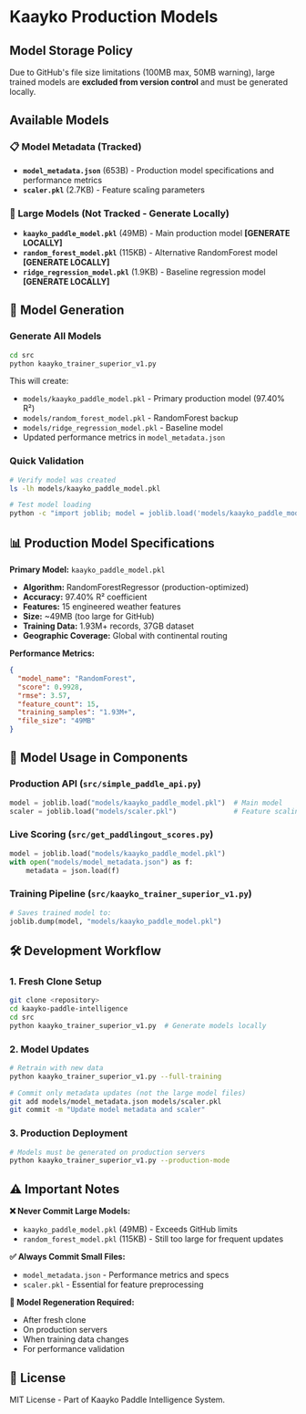 # Kaayko Production Models

## Model Storage Policy

Due to GitHub's file size limitations (100MB max, 50MB warning), large trained models are **excluded from version control** and must be generated locally.

## Available Models

### 📋 Model Metadata (Tracked)
- **`model_metadata.json`** (653B) - Production model specifications and performance metrics
- **`scaler.pkl`** (2.7KB) - Feature scaling parameters

### 🚫 Large Models (Not Tracked - Generate Locally)
- **`kaayko_paddle_model.pkl`** (49MB) - Main production model **[GENERATE LOCALLY]**
- **`random_forest_model.pkl`** (115KB) - Alternative RandomForest model **[GENERATE LOCALLY]**  
- **`ridge_regression_model.pkl`** (1.9KB) - Baseline regression model **[GENERATE LOCALLY]**

## 🚀 Model Generation

### Generate All Models
```bash
cd src
python kaayko_trainer_superior_v1.py
```

This will create:
- `models/kaayko_paddle_model.pkl` - Primary production model (97.40% R²)
- `models/random_forest_model.pkl` - RandomForest backup  
- `models/ridge_regression_model.pkl` - Baseline model
- Updated performance metrics in `model_metadata.json`

### Quick Validation
```bash
# Verify model was created
ls -lh models/kaayko_paddle_model.pkl

# Test model loading
python -c "import joblib; model = joblib.load('models/kaayko_paddle_model.pkl'); print('✅ Model loaded successfully')"
```

## 📊 Production Model Specifications

**Primary Model:** `kaayko_paddle_model.pkl`
- **Algorithm:** RandomForestRegressor (production-optimized)
- **Accuracy:** 97.40% R² coefficient  
- **Features:** 15 engineered weather features
- **Size:** ~49MB (too large for GitHub)
- **Training Data:** 1.93M+ records, 37GB dataset
- **Geographic Coverage:** Global with continental routing

**Performance Metrics:**
```json
{
  "model_name": "RandomForest",
  "score": 0.9928,
  "rmse": 3.57,
  "feature_count": 15,
  "training_samples": "1.93M+",
  "file_size": "49MB"
}
```

## 🔄 Model Usage in Components

### Production API (`src/simple_paddle_api.py`)
```python
model = joblib.load("models/kaayko_paddle_model.pkl")  # Main model
scaler = joblib.load("models/scaler.pkl")              # Feature scaling
```

### Live Scoring (`src/get_paddlingout_scores.py`)  
```python
model = joblib.load("models/kaayko_paddle_model.pkl")
with open("models/model_metadata.json") as f:
    metadata = json.load(f)
```

### Training Pipeline (`src/kaayko_trainer_superior_v1.py`)
```python
# Saves trained model to:
joblib.dump(model, "models/kaayko_paddle_model.pkl")
```

## 🛠️ Development Workflow

### 1. Fresh Clone Setup
```bash
git clone <repository>
cd kaayko-paddle-intelligence
cd src
python kaayko_trainer_superior_v1.py  # Generate models locally
```

### 2. Model Updates
```bash
# Retrain with new data
python kaayko_trainer_superior_v1.py --full-training

# Commit only metadata updates (not the large model files)
git add models/model_metadata.json models/scaler.pkl  
git commit -m "Update model metadata and scaler"
```

### 3. Production Deployment
```bash
# Models must be generated on production servers
python kaayko_trainer_superior_v1.py --production-mode
```

## ⚠️ Important Notes

**❌ Never Commit Large Models:**
- `kaayko_paddle_model.pkl` (49MB) - Exceeds GitHub limits
- `random_forest_model.pkl` (115KB) - Still too large for frequent updates

**✅ Always Commit Small Files:**
- `model_metadata.json` - Performance metrics and specs
- `scaler.pkl` - Essential for feature preprocessing  

**🔧 Model Regeneration Required:**
- After fresh clone
- On production servers  
- When training data changes
- For performance validation

## 📜 License

MIT License - Part of Kaayko Paddle Intelligence System.
